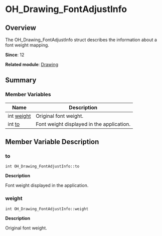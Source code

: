 # OH_Drawing_FontAdjustInfo


## Overview

The OH_Drawing_FontAdjustInfo struct describes the information about a font weight mapping.

**Since**: 12

**Related module**: [Drawing](_drawing.md)


## Summary


### Member Variables

| Name| Description| 
| -------- | -------- |
| int [weight](#weight) | Original font weight. | 
| int [to](#to) | Font weight displayed in the application. | 


## Member Variable Description


### to

```
int OH_Drawing_FontAdjustInfo::to
```
**Description**

Font weight displayed in the application.


### weight

```
int OH_Drawing_FontAdjustInfo::weight
```
**Description**

Original font weight.
